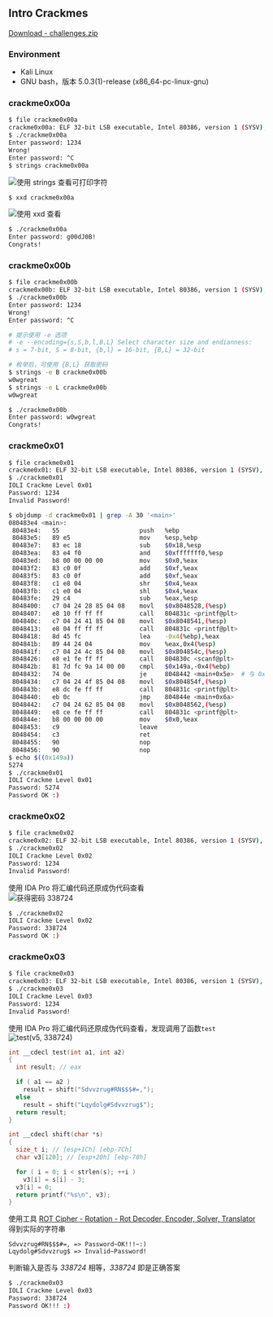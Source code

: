 ## Intro Crackmes

[Download - challenges.zip](http://security.cs.rpi.edu/courses/binexp-spring2015/lectures/2/challenges.zip)

### Environment

- Kali Linux
- GNU bash，版本 5.0.3(1)-release (x86_64-pc-linux-gnu)

### crackme0x00a

```bash
$ file crackme0x00a
crackme0x00a: ELF 32-bit LSB executable, Intel 80386, version 1 (SYSV), dynamically linked, interpreter /lib/ld-, for GNU/Linux 2.6.15, BuildID[sha1]=a01d6d16a59c7f0d7ec00ab5454eed2eb22bd20d, not stripped
$ ./crackme0x00a
Enter password: 1234
Wrong!
Enter password: ^C
$ strings crackme0x00a
```
![使用 strings 查看可打印字符](img/0x00a-strings.jpg)
```bash
$ xxd crackme0x00a
```
![使用 xxd 查看](img/0x00a-xxd.jpg)
```bash
$ ./crackme0x00a
Enter password: g00dJ0B!
Congrats!
```

### crackme0x00b

```bash
$ file crackme0x00b
crackme0x00b: ELF 32-bit LSB executable, Intel 80386, version 1 (SYSV), dynamically linked, interpreter /lib/ld-linux.so.2, for GNU/Linux 2.6.15, BuildID[sha1]=bd4052c7de7891abb85e0087656d212119aadee0, not stripped
$ ./crackme0x00b
Enter password: 1234
Wrong!
Enter password: ^C

# 提示使用 -e 选项
# -e --encoding={s,S,b,l,B,L} Select character size and endianness:
# s = 7-bit, S = 8-bit, {b,l} = 16-bit, {B,L} = 32-bit

# 枚举后，可使用 {B,L} 获取密码
$ strings -e B crackme0x00b
w0wgreat
$ strings -e L crackme0x00b
w0wgreat

$ ./crackme0x00b
Enter password: w0wgreat
Congrats!
```

### crackme0x01

```bash
$ file crackme0x01
crackme0x01: ELF 32-bit LSB executable, Intel 80386, version 1 (SYSV), dynamically linked, interpreter /lib/ld-linux.so.2, for GNU/Linux 2.6.9, not stripped
$ ./crackme0x01
IOLI Crackme Level 0x01
Password: 1234
Invalid Password!

$ objdump -d crackme0x01 | grep -A 30 '<main>'
080483e4 <main>:
 80483e4:	55                   	push   %ebp
 80483e5:	89 e5                	mov    %esp,%ebp
 80483e7:	83 ec 18             	sub    $0x18,%esp
 80483ea:	83 e4 f0             	and    $0xfffffff0,%esp
 80483ed:	b8 00 00 00 00       	mov    $0x0,%eax
 80483f2:	83 c0 0f             	add    $0xf,%eax
 80483f5:	83 c0 0f             	add    $0xf,%eax
 80483f8:	c1 e8 04             	shr    $0x4,%eax
 80483fb:	c1 e0 04             	shl    $0x4,%eax
 80483fe:	29 c4                	sub    %eax,%esp
 8048400:	c7 04 24 28 85 04 08 	movl   $0x8048528,(%esp)
 8048407:	e8 10 ff ff ff       	call   804831c <printf@plt>
 804840c:	c7 04 24 41 85 04 08 	movl   $0x8048541,(%esp)
 8048413:	e8 04 ff ff ff       	call   804831c <printf@plt>
 8048418:	8d 45 fc             	lea    -0x4(%ebp),%eax
 804841b:	89 44 24 04          	mov    %eax,0x4(%esp)
 804841f:	c7 04 24 4c 85 04 08 	movl   $0x804854c,(%esp)
 8048426:	e8 e1 fe ff ff       	call   804830c <scanf@plt>
 804842b:	81 7d fc 9a 14 00 00 	cmpl   $0x149a,-0x4(%ebp)
 8048432:	74 0e                	je     8048442 <main+0x5e>  # 与 0x149a 比较，如果相等跳转
 8048434:	c7 04 24 4f 85 04 08 	movl   $0x804854f,(%esp)
 804843b:	e8 dc fe ff ff       	call   804831c <printf@plt>
 8048440:	eb 0c                	jmp    804844e <main+0x6a>
 8048442:	c7 04 24 62 85 04 08 	movl   $0x8048562,(%esp)
 8048449:	e8 ce fe ff ff       	call   804831c <printf@plt>
 804844e:	b8 00 00 00 00       	mov    $0x0,%eax
 8048453:	c9                   	leave
 8048454:	c3                   	ret
 8048455:	90                   	nop
 8048456:	90                   	nop
$ echo $((0x149a))
5274
$ ./crackme0x01
IOLI Crackme Level 0x01
Password: 5274
Password OK :)
```

### crackme0x02

```bash
$ file crackme0x02
crackme0x02: ELF 32-bit LSB executable, Intel 80386, version 1 (SYSV), dynamically linked, interpreter /lib/ld-linux.so.2, for GNU/Linux 2.6.9, not stripped
$ ./crackme0x02
IOLI Crackme Level 0x02
Password: 1234
Invalid Password!
```
使用 IDA Pro 将汇编代码还原成伪代码查看<br>
![获得密码 338724](img/0x02.jpg)

```bash
$ ./crackme0x02
IOLI Crackme Level 0x02
Password: 338724
Password OK :)
```

### crackme0x03

```bash
$ file crackme0x03
crackme0x03: ELF 32-bit LSB executable, Intel 80386, version 1 (SYSV), dynamically linked, interpreter /lib/ld-linux.so.2, for GNU/Linux 2.6.9, not stripped
$ ./crackme0x03
IOLI Crackme Level 0x03
Password: 1234
Invalid Password!
```

使用 IDA Pro 将汇编代码还原成伪代码查看，发现调用了函数`test`<br>
![test(v5, 338724)](img/0x03-test.jpg)

```c
int __cdecl test(int a1, int a2)
{
  int result; // eax

  if ( a1 == a2 )
    result = shift("Sdvvzrug#RN$$$#=,");
  else
    result = shift("Lqydolg#Sdvvzrug$");
  return result;
}

int __cdecl shift(char *s)
{
  size_t i; // [esp+1Ch] [ebp-7Ch]
  char v3[120]; // [esp+20h] [ebp-78h]

  for ( i = 0; i < strlen(s); ++i )
    v3[i] = s[i] - 3;
  v3[i] = 0;
  return printf("%s\n", v3);
}
```

使用工具 [ROT Cipher - Rotation - Rot Decoder, Encoder, Solver, Translator](https://www.dcode.fr/rot-cipher) 得到实际的字符串

```
Sdvvzrug#RN$$$#=, => Password~OK!!!~:)
Lqydolg#Sdvvzrug$ => Invalid~Password!
```

判断输入是否与 *338724* 相等，*338724* 即是正确答案

```bash
$ ./crackme0x03
IOLI Crackme Level 0x03
Password: 338724
Password OK!!! :)
```